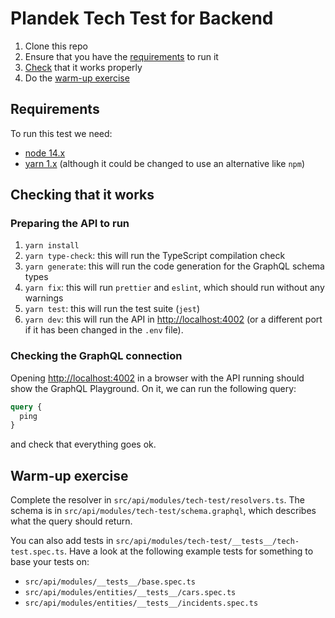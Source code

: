 # Plandek Tech Test for Backend

1. Clone this repo
2. Ensure that you have the [requirements](#requirements) to run it
3. [Check](#checking-that-it-works) that it works properly
4. Do the [warm-up exercise](#warm-up-exercise)

## Requirements

To run this test we need:

- [node 14.x](https://nodejs.org/en/)
- [yarn 1.x](https://classic.yarnpkg.com/lang/en/) (although it could be changed to use an alternative like `npm`)

## Checking that it works

### Preparing the API to run

1. `yarn install`
2. `yarn type-check`: this will run the TypeScript compilation check
3. `yarn generate`: this will run the code generation for the GraphQL schema types
4. `yarn fix`: this will run `prettier` and `eslint`, which should run without any warnings
5. `yarn test`: this will run the test suite (`jest`)
6. `yarn dev`: this will run the API in <http://localhost:4002> (or a different port if it has been changed in the `.env` file).

### Checking the GraphQL connection

Opening <http://localhost:4002> in a browser with the API running should show the GraphQL Playground. On it, we can run the following query:

```graphql
query {
  ping
}
```

and check that everything goes ok.

## Warm-up exercise

Complete the resolver in `src/api/modules/tech-test/resolvers.ts`. The schema is in `src/api/modules/tech-test/schema.graphql`, which describes what the query should return.

You can also add tests in `src/api/modules/tech-test/__tests__/tech-test.spec.ts`. Have a look at the following example tests for something to base your tests on:

- `src/api/modules/__tests__/base.spec.ts`
- `src/api/modules/entities/__tests__/cars.spec.ts` 
- `src/api/modules/entities/__tests__/incidents.spec.ts` 
